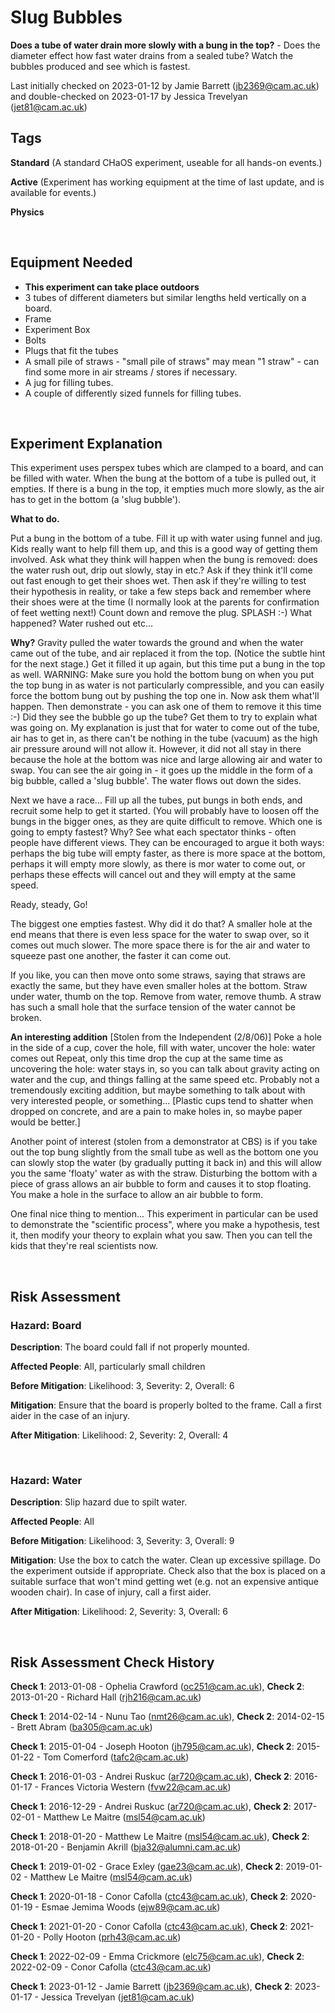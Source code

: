 # Slug Bubbles

**Does a tube of water drain more slowly with a bung in the top?** - Does the diameter effect how fast water drains from a sealed tube? Watch the bubbles produced and see which is fastest. 

Last initially checked on 2023-01-12 by Jamie Barrett (jb2369@cam.ac.uk) and double-checked on 2023-01-17 by Jessica Trevelyan (jet81@cam.ac.uk)

## Tags
<!--- Start Tags (DO NOT REMOVE THIS COMMENT) --->

**Standard** (A standard CHaOS experiment, useable for all hands-on events.)

**Active** (Experiment has working equipment at the time of last update, and is available for events.)

**Physics**
<!--- End Tags (DO NOT REMOVE THIS COMMENT) --->

<br/>

## Equipment Needed 
- **This experiment can take place outdoors**
- 3 tubes of different diameters but similar lengths held vertically on a board.
- Frame
- Experiment Box
- Bolts
- Plugs that fit the tubes
- A small pile of straws - "small pile of straws" may mean "1 straw" - can find some more in air streams / stores if necessary.
- A jug for filling tubes.
- A couple of differently sized funnels for filling tubes.

<br/>

## Experiment Explanation 

This experiment uses perspex tubes which are clamped to a board, and can be filled with water. When the bung at the bottom of a tube is pulled out, it empties. If there is a bung in the top, it empties much more slowly, as the air has to get in the bottom (a 'slug bubble').

**What to do.**

Put a bung in the bottom of a tube.
Fill it up with water using funnel and jug. Kids really want to help fill them up, and this is a good way of getting them involved.
Ask what they think will happen when the bung is removed: does the water rush out, drip out slowly, stay in etc.?
Ask if they think it'll come out fast enough to get their shoes wet.
Then ask if they're willing to test their hypothesis in reality, or take a few steps back and remember where their shoes were at the time (I normally look at the parents for confirmation of feet wetting next!)
Count down and remove the plug. SPLASH :-)
What happened?
Water rushed out etc...

**Why?**
Gravity pulled the water towards the ground and when the water came out of the tube, and air replaced it from the top. (Notice the subtle hint for the next stage.)
Get it filled it up again, but this time put a bung in the top as well.
WARNING: Make sure you hold the bottom bung on when you put the top bung in as water is not particularly compressible, and you can easily force the bottom bung out by pushing the top one in.
Now ask them what'll happen.
Then demonstrate - you can ask one of them to remove it this time :-)
Did they see the bubble go up the tube? Get them to try to explain what was going on. My explanation is just that for water to come out of the tube, air has to get in, as there can't be nothing in the tube (vacuum) as the high air pressure around will not allow it. However, it did not all stay in there because the hole at the bottom was nice and large allowing air and water to swap. You can see the air going in - it goes up the middle in the form of a big bubble, called a 'slug bubble'. The water flows out down the sides.

Next we have a race...
Fill up all the tubes, put bungs in both ends, and recruit some help to get it started. (You will probably have to loosen off the bungs in the bigger ones, as they are quite difficult to remove.
Which one is going to empty fastest? Why? See what each spectator thinks - often people have different views. They can be encouraged to argue it both ways: perhaps the big tube will empty faster, as there is more space at the bottom, perhaps it will empty more slowly, as there is mor water to come out, or perhaps these effects will cancel out and they will empty at the same speed.

Ready, steady, Go!

The biggest one empties fastest. Why did it do that?
A smaller hole at the end means that there is even less space for the water to swap over, so it comes out much slower. The more space there is for the air and water to squeeze past one another, the faster it can come out.

If you like, you can then move onto some straws, saying that straws are exactly the same, but they have even smaller holes at the bottom.
Straw under water, thumb on the top. Remove from water, remove thumb. A straw has such a small hole that the surface tension of the water cannot be broken.

**An interesting addition**
[Stolen from the Independent (2/8/06)]
Poke a hole in the side of a cup, cover the hole, fill with water, uncover the hole: water comes out Repeat, only this time drop the cup at the same time as uncovering the hole: water stays in, so you can talk about gravity acting on water and the cup, and things falling at the same speed etc. Probably not a tremendously exciting addition, but maybe something to talk about with very interested people, or something... [Plastic cups tend to shatter when dropped on concrete, and are a pain to make holes in, so maybe paper would be better.] 

Another point of interest (stolen from a demonstrator at CBS) is if you take out the top bung slightly from the small tube as well as the bottom one you can slowly stop the water (by gradually putting it back in) and this will allow you the same 'floaty' water as with the straw. Disturbing the bottom with a piece of grass allows an air bubble to form and causes it to stop floating. You make a hole in the surface to allow an air bubble to form.

One final nice thing to mention... This experiment in particular can be used to demonstrate the "scientific process", where you make a hypothesis, test it, then modify your theory to explain what you saw. Then you can tell the kids that they're real scientists now.

<br/>

## Risk Assessment

### **Hazard**: Board

**Description**: The board could fall if not properly mounted.

**Affected People**: All, particularly small children

**Before Mitigation**: Likelihood: 3, Severity: 2, Overall: 6

**Mitigation**: Ensure that the board is properly bolted to the frame. 
Call a first aider in the case of an injury.

**After Mitigation**: Likelihood: 2, Severity: 2, Overall: 4

<br/>

### **Hazard**: Water

**Description**: Slip hazard due to spilt water.

**Affected People**: All

**Before Mitigation**: Likelihood: 3, Severity: 3, Overall: 9

**Mitigation**: Use the box to catch the water. Clean up excessive spillage. Do the experiment outside if appropriate.
Check also that the box is placed on a suitable surface that won't mind getting wet (e.g. not an expensive antique wooden chair).
In case of injury, call a first aider.

**After Mitigation**: Likelihood: 2, Severity: 3, Overall: 6

<br/>

## Risk Assessment Check History 

**Check 1**: 2013-01-08 - Ophelia Crawford (oc251@cam.ac.uk), **Check 2**: 2013-01-20 - Richard Hall (rjh216@cam.ac.uk)

**Check 1**: 2014-02-14 - Nunu Tao (nmt26@cam.ac.uk), **Check 2**: 2014-02-15 - Brett Abram (ba305@cam.ac.uk)

**Check 1**: 2015-01-04 - Joseph Hooton (jh795@cam.ac.uk), **Check 2**: 2015-01-22 - Tom Comerford (tafc2@cam.ac.uk)

**Check 1**: 2016-01-03 - Andrei Ruskuc (ar720@cam.ac.uk), **Check 2**: 2016-01-17 - Frances Victoria Western (fvw22@cam.ac.uk)

**Check 1**: 2016-12-29 - Andrei Ruskuc (ar720@cam.ac.uk), **Check 2**: 2017-02-01 - Matthew Le Maitre (msl54@cam.ac.uk)

**Check 1**: 2018-01-20 - Matthew Le Maitre (msl54@cam.ac.uk), **Check 2**: 2018-01-20 - Benjamin Akrill (bja32@alumni.cam.ac.uk)

**Check 1**: 2019-01-02 - Grace Exley (gae23@cam.ac.uk), **Check 2**: 2019-01-02 - Matthew Le Maitre (msl54@cam.ac.uk)

**Check 1**: 2020-01-18 - Conor Cafolla (ctc43@cam.ac.uk), **Check 2**: 2020-01-19 - Esmae Jemima Woods (ejw89@cam.ac.uk)

**Check 1**: 2021-01-20 - Conor Cafolla (ctc43@cam.ac.uk), **Check 2**: 2021-01-20 - Polly Hooton (prh43@cam.ac.uk)

**Check 1**: 2022-02-09 - Emma Crickmore (elc75@cam.ac.uk), **Check 2**: 2022-02-09 - Conor Cafolla (ctc43@cam.ac.uk)

**Check 1**: 2023-01-12 - Jamie Barrett (jb2369@cam.ac.uk), **Check 2**: 2023-01-17 - Jessica Trevelyan (jet81@cam.ac.uk)
